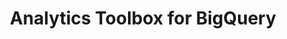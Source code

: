 ---
title: Analytics Toolbox for BigQuery
description: "Unlock Spatial Analytics in BigQuery"
icon: "/img/icons/bigquery-analytics-toolbox.png"
type: examples
category: clustering
layout: categories/list
---